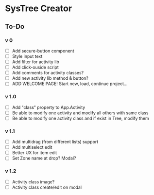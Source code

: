 # SysTree Creator

## To-Do

### v 0
- [ ] Add secure-button component
- [ ] Style input text
- [ ] Add filter for activity lib
- [ ] Add click-ouside script
- [ ] Add comments for activity classes?
- [ ] Add new activity lib method & button?
- [ ] ADD WELCOME PAGE! Start new, load, continue project...

### v 1.0
- [ ] Add "class" property to App.Activity
- [ ] Be able to modify one activity and modify all others with same class
- [ ] Be able to modify one activity class and if exist in Tree, modify them

### v 1.1
- [ ] Add multidrag (from different lists) support
- [ ] Add multiselect edit
- [ ] Better UX for item edit
- [ ] Set Zone name at drop? Modal?

### v 1.2
- [ ] Activity class image?
- [ ] Activity class create/edit on modal
